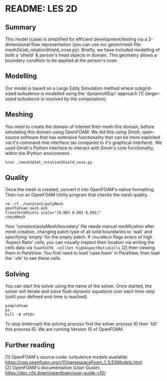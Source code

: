 # README: LES 2D
## Summary
This model (case) is simplified for efficient development/testing via a 2-dimensional flow representation (you can use our geom/mesh file: mesh2dJet_rotationShield_nose.py). Briefly, we have included modelling of both a 'shield' & person's head objects in domain. This geometry allows a boundary condition to be applied at the person's nose. 

## Modelling
Our model is based on a Large Eddy Simulation method where subgrid-sized turbulence is modelled using the 'dynamicKEqn' approach [1] (larger-sized turbulence is resolved by the computation). 

## Meshing
You need to create the domain of interest then mesh this domain, before simulating this domain using OpenFOAM. We did this using _Gmsh_, open-source software that has extensive functionality that can be more exploited via it's command-line interface (as compared to it's graphical interface). We used Gmsh's Python interface to interact with Gmsh's core functionality, within the IPython environment.
```
%run ./mesh2dJet_rotationShield_nose.py  
```

## Quality
Once the mesh is created, convert it into OpenFOAM's native formatting. Then run an OpenFOAM Utility program that checks the mesh quality.

```
rm -rf ./constant/polyMesh  
gmshToFoam mesh.msh  
transformPoints scale="(0.001 0.001 0.001)"   
checkMesh  
```
Your 'constant/polyMesh/boundary' file needs manual modification after mesh creation, changing patch type of all solid boundaries to 'wall' and specifying 'empty' for the _empty_ patch. If `checkMesh` flags errors of high 'Aspect Ratio' cells, you can visually inspect their location via writing the cells data via `foamToVTK -cellSet highAspectRatioCells` [2] then viewing them in _ParaView_. You first need to load 'case.foam' in ParaView, then load the '<name>.vtk' to see these cells.

## Solving 
You can start the solver using the name of the solver. Once started, the solver will iterate and solve fluid-dynamic equations over each time-step (until your defined end-time is reached).

```
pimpleFoam  
ps  
kill -9 <PID>  
```
To stop (interrupt) the solving process find the solver process ID then 'kill' this process ID. We are running Version 10 of OpenFOAM.

## Further reading
[1] OpenFOAM's source-code: turbulence models available: https://cpp.openfoam.org/v11/namespaceFoam_1_1LESModels.html  
[2] OpenFOAM's documentation (_User Guide_): https://doc.cfd.direct/openfoam/user-guide-v10/